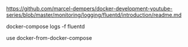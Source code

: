 

https://github.com/marcel-dempers/docker-development-youtube-series/blob/master/monitoring/logging/fluentd/introduction/readme.md



docker-compose logs -f fluentd 



use docker-from-docker-compose
